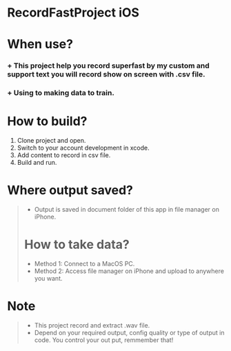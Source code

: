 # RecordFastProject iOS
# When use?
### + This project help you record superfast by my custom and support text you will record show on screen with .csv file.
### + Using to making data to train.

# How to build?
1. Clone project and open.
2. Switch to your account development in xcode. 
3. Add content to record in csv file.
4. Build and run.

# Where output saved?
> + Output is saved in document folder of this app in file manager on iPhone.
> # How to take data?
> + Method 1: Connect to a MacOS PC.
> + Method 2: Access file manager on iPhone and upload to anywhere you want.

# Note
> + This project record and extract .wav file.
> + Depend on your required output, config quality or type of output in code. You control your out put, remmember that!
